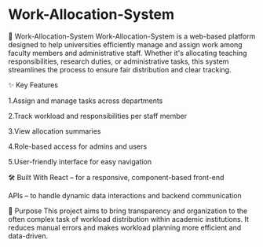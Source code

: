# Work-Allocation-System
📌 Work-Allocation-System
Work-Allocation-System is a web-based platform designed to help universities efficiently manage and assign work among faculty members and administrative staff. Whether it's allocating teaching responsibilities, research duties, or administrative tasks, this system streamlines the process to ensure fair distribution and clear tracking.

✨ Key Features

1.Assign and manage tasks across departments

2.Track workload and responsibilities per staff member

3.View allocation summaries

4.Role-based access for admins and users

5.User-friendly interface for easy navigation

🛠️ Built With
React – for a responsive, component-based front-end

APIs – to handle dynamic data interactions and backend communication

🎯 Purpose
This project aims to bring transparency and organization to the often complex task of workload distribution within academic institutions. It reduces manual errors and makes workload planning more efficient and data-driven.
